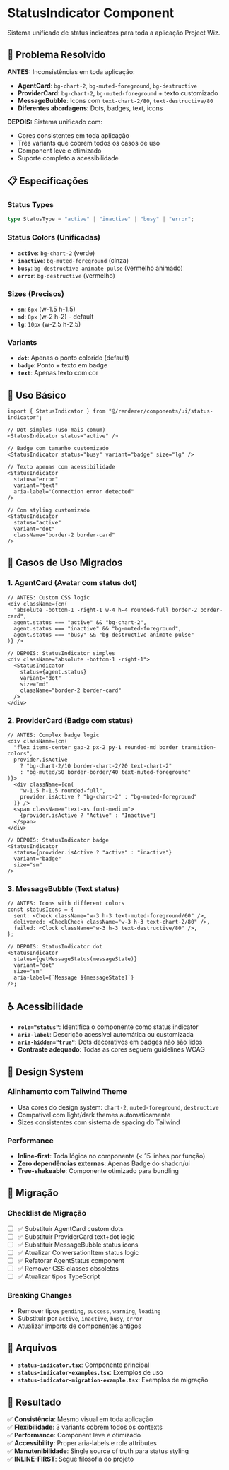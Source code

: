# StatusIndicator Component

Sistema unificado de status indicators para toda a aplicação Project Wiz.

## 🎯 Problema Resolvido

**ANTES:** Inconsistências em toda aplicação:

- **AgentCard**: `bg-chart-2`, `bg-muted-foreground`, `bg-destructive`
- **ProviderCard**: `bg-chart-2`, `bg-muted-foreground` + texto customizado
- **MessageBubble**: Icons com `text-chart-2/80`, `text-destructive/80`
- **Diferentes abordagens**: Dots, badges, text, icons

**DEPOIS:** Sistema unificado com:

- Cores consistentes em toda aplicação
- Três variants que cobrem todos os casos de uso
- Component leve e otimizado
- Suporte completo a acessibilidade

## 📋 Especificações

### Status Types

```typescript
type StatusType = "active" | "inactive" | "busy" | "error";
```

### Status Colors (Unificadas)

- **`active`**: `bg-chart-2` (verde)
- **`inactive`**: `bg-muted-foreground` (cinza)
- **`busy`**: `bg-destructive animate-pulse` (vermelho animado)
- **`error`**: `bg-destructive` (vermelho)

### Sizes (Precisos)

- **`sm`**: `6px` (w-1.5 h-1.5)
- **`md`**: `8px` (w-2 h-2) - default
- **`lg`**: `10px` (w-2.5 h-2.5)

### Variants

- **`dot`**: Apenas o ponto colorido (default)
- **`badge`**: Ponto + texto em badge
- **`text`**: Apenas texto com cor

## 🚀 Uso Básico

```tsx
import { StatusIndicator } from "@/renderer/components/ui/status-indicator";

// Dot simples (uso mais comum)
<StatusIndicator status="active" />

// Badge com tamanho customizado
<StatusIndicator status="busy" variant="badge" size="lg" />

// Texto apenas com acessibilidade
<StatusIndicator
  status="error"
  variant="text"
  aria-label="Connection error detected"
/>

// Com styling customizado
<StatusIndicator
  status="active"
  variant="dot"
  className="border-2 border-card"
/>
```

## 🔄 Casos de Uso Migrados

### 1. AgentCard (Avatar com status dot)

```tsx
// ANTES: Custom CSS logic
<div className={cn(
  "absolute -bottom-1 -right-1 w-4 h-4 rounded-full border-2 border-card",
  agent.status === "active" && "bg-chart-2",
  agent.status === "inactive" && "bg-muted-foreground",
  agent.status === "busy" && "bg-destructive animate-pulse"
)} />

// DEPOIS: StatusIndicator simples
<div className="absolute -bottom-1 -right-1">
  <StatusIndicator
    status={agent.status}
    variant="dot"
    size="md"
    className="border-2 border-card"
  />
</div>
```

### 2. ProviderCard (Badge com status)

```tsx
// ANTES: Complex badge logic
<div className={cn(
  "flex items-center gap-2 px-2 py-1 rounded-md border transition-colors",
  provider.isActive
    ? "bg-chart-2/10 border-chart-2/20 text-chart-2"
    : "bg-muted/50 border-border/40 text-muted-foreground"
)}>
  <div className={cn(
    "w-1.5 h-1.5 rounded-full",
    provider.isActive ? "bg-chart-2" : "bg-muted-foreground"
  )} />
  <span className="text-xs font-medium">
    {provider.isActive ? "Active" : "Inactive"}
  </span>
</div>

// DEPOIS: StatusIndicator badge
<StatusIndicator
  status={provider.isActive ? "active" : "inactive"}
  variant="badge"
  size="sm"
/>
```

### 3. MessageBubble (Text status)

```tsx
// ANTES: Icons with different colors
const statusIcons = {
  sent: <Check className="w-3 h-3 text-muted-foreground/60" />,
  delivered: <CheckCheck className="w-3 h-3 text-chart-2/80" />,
  failed: <Clock className="w-3 h-3 text-destructive/80" />,
};

// DEPOIS: StatusIndicator dot
<StatusIndicator
  status={getMessageStatus(messageState)}
  variant="dot"
  size="sm"
  aria-label={`Message ${messageState}`}
/>;
```

## ♿ Acessibilidade

- **`role="status"`**: Identifica o componente como status indicator
- **`aria-label`**: Descrição acessível automática ou customizada
- **`aria-hidden="true"`**: Dots decorativos em badges não são lidos
- **Contraste adequado**: Todas as cores seguem guidelines WCAG

## 🎨 Design System

### Alinhamento com Tailwind Theme

- Usa cores do design system: `chart-2`, `muted-foreground`, `destructive`
- Compatível com light/dark themes automaticamente
- Sizes consistentes com sistema de spacing do Tailwind

### Performance

- **Inline-first**: Toda lógica no componente (< 15 linhas por função)
- **Zero dependências externas**: Apenas Badge do shadcn/ui
- **Tree-shakeable**: Componente otimizado para bundling

## 🔧 Migração

### Checklist de Migração

- [ ] ✅ Substituir AgentCard custom dots
- [ ] ✅ Substituir ProviderCard text+dot logic
- [ ] ✅ Substituir MessageBubble status icons
- [ ] ✅ Atualizar ConversationItem status logic
- [ ] ✅ Refatorar AgentStatus component
- [ ] ✅ Remover CSS classes obsoletas
- [ ] ✅ Atualizar tipos TypeScript

### Breaking Changes

- Remover tipos `pending`, `success`, `warning`, `loading`
- Substituir por `active`, `inactive`, `busy`, `error`
- Atualizar imports de componentes antigos

## 📁 Arquivos

- **`status-indicator.tsx`**: Componente principal
- **`status-indicator-examples.tsx`**: Exemplos de uso
- **`status-indicator-migration-example.tsx`**: Exemplos de migração

## 🎯 Resultado

✅ **Consistência**: Mesmo visual em toda aplicação  
✅ **Flexibilidade**: 3 variants cobrem todos os contexts  
✅ **Performance**: Component leve e otimizado  
✅ **Accessibility**: Proper aria-labels e role attributes  
✅ **Manutenibilidade**: Single source of truth para status styling  
✅ **INLINE-FIRST**: Segue filosofia do projeto
